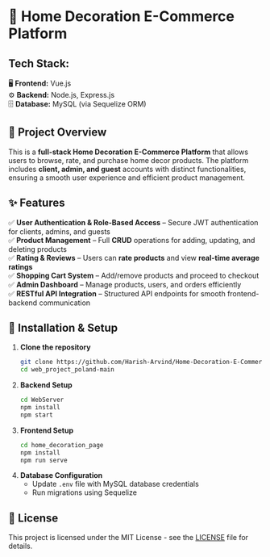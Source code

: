 # **🏡 Home Decoration E-Commerce Platform**  

## **Tech Stack:**  
🖥️ **Frontend:** Vue.js  
⚙️ **Backend:** Node.js, Express.js  
🗄️ **Database:** MySQL (via Sequelize ORM)  

## **📌 Project Overview**  
This is a **full-stack Home Decoration E-Commerce Platform** that allows users to browse, rate, and purchase home decor products. The platform includes **client, admin, and guest** accounts with distinct functionalities, ensuring a smooth user experience and efficient product management.  

## **✨ Features**  
✅ **User Authentication & Role-Based Access** – Secure JWT authentication for clients, admins, and guests  
✅ **Product Management** – Full **CRUD** operations for adding, updating, and deleting products  
✅ **Rating & Reviews** – Users can **rate products** and view **real-time average ratings**  
✅ **Shopping Cart System** – Add/remove products and proceed to checkout  
✅ **Admin Dashboard** – Manage products, users, and orders efficiently  
✅ **RESTful API Integration** – Structured API endpoints for smooth frontend-backend communication  

## **🚀 Installation & Setup**  
1. **Clone the repository**  
   ```bash
   git clone https://github.com/Harish-Arvind/Home-Decoration-E-Commerce-Platform.git
   cd web_project_poland-main
   ```  
2. **Backend Setup**  
   ```bash
   cd WebServer  
   npm install  
   npm start  
   ```  
3. **Frontend Setup**  
   ```bash
   cd home_decoration_page  
   npm install  
   npm run serve  
   ```  
4. **Database Configuration**  
   - Update `.env` file with MySQL database credentials  
   - Run migrations using Sequelize  

## **📜 License**  
This project is licensed under the MIT License - see the [LICENSE](https://github.com/Harish-Arvind/Home-Decoration-E-Commerce-Platform/blob/main/web_project_poland-main/LICENSE) file for details. 
